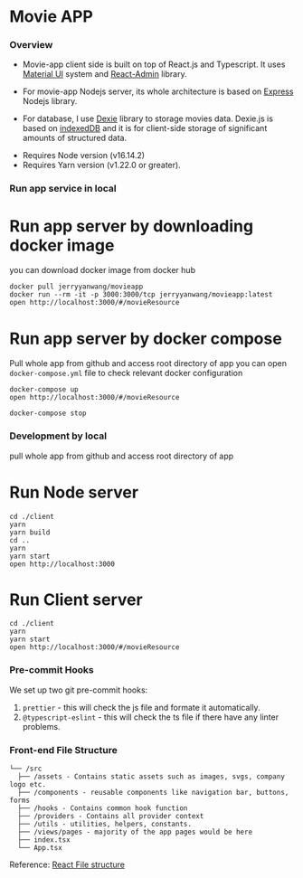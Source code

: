 
# Movie APP

### Overview

- Movie-app client side is built on top of React.js and Typescript. It uses [Material UI](https://mui.com/) system and [React-Admin](https://marmelab.com/react-admin/) library.

- For movie-app Nodejs server, its whole architecture is based on [Express](https://expressjs.com/) Nodejs library.

- For database, I use [Dexie](https://dexie.org/docs/Tutorial/React) library to storage movies data. Dexie.js is based on [indexedDB](https://developer.mozilla.org/en-US/docs/Web/API/IndexedDB_API) and it is for client-side storage of significant amounts of structured data.

*  Requires Node version (v16.14.2)
*  Requires Yarn version (v1.22.0 or greater).


### Run app service in local

# Run app server by downloading docker image
you can download docker image from docker hub

```
docker pull jerryyanwang/movieapp
docker run --rm -it -p 3000:3000/tcp jerryyanwang/movieapp:latest
open http://localhost:3000/#/movieResource

```

# Run app server by docker compose
Pull whole app from github and access root directory of app
you can open `docker-compose.yml` file to check relevant docker configuration

```
docker-compose up
open http://localhost:3000/#/movieResource

docker-compose stop
```

### Development by local
pull whole app from github and access root directory of app

# Run Node server

```
cd ./client
yarn
yarn build
cd ..
yarn
yarn start
open http://localhost:3000
```

# Run Client server

```
cd ./client
yarn
yarn start
open http://localhost:3000/#/movieResource
```

###  Pre-commit Hooks
We set up two git pre-commit hooks:

1. `prettier` - this will check the js file and formate it automatically.
2. `@typescript-eslint` - this will check the ts file if there have any linter problems.

### Front-end File Structure
```
└── /src
  ├── /assets - Contains static assets such as images, svgs, company logo etc.
  ├── /components - reusable components like navigation bar, buttons, forms
  ├── /hooks - Contains common hook function
  ├── /providers - Contains all provider context
  ├── /utils - utilities, helpers, constants.
  ├── /views/pages - majority of the app pages would be here
  ├── index.tsx
  └── App.tsx
```
Reference: [React File structure](https://reactjs.org/docs/faq-structure.html)